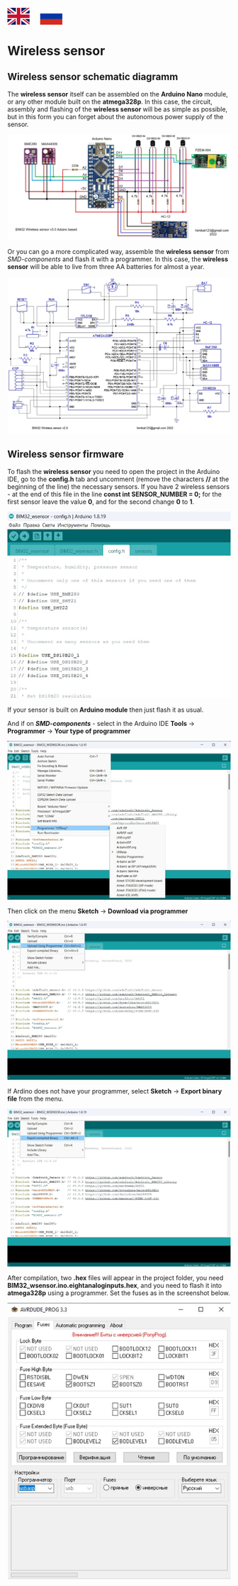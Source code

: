 <a href="README_EN.md"><img src="../img/en.png" alt="Read this in english" width="50px" style="margin-right:20px"></a>
<a href="README.md"><img src="../img/ru.png" alt="Читать на русском" width="50px"></a>

# Wireless sensor

## Wireless sensor schematic diagramm
The **wireless sensor** itself can be assembled on the **Arduino Nano** module, or any other module built on the **atmega328p**. In this case, the circuit, assembly and flashing of the **wireless sensor** will be as simple as possible, but in this form you can forget about the autonomous power supply of the sensor.

<p align="center"><img src="../img/arduino.jpg" alt="weather monitor BIM32 wireless sensor arduino based"></p>

Or you can go a more complicated way, assemble the **wireless sensor** from *SMD-components* and flash it with a programmer. In this case, the **wireless sensor** will be able to live from three AA batteries for almost a year.

<p align="center"><img src="../img/wireless_sensor_schematic_v2.0.png" alt="weather monitor BIM32 wireless sensor schematic"></p>

## Wireless sensor firmware
To flash the **wireless sensor** you need to open the project in the Arduino IDE, go to the **config.h** tab and uncomment (remove the characters **//** at the beginning of the line) the necessary sensors. If you have 2 wireless sensors - at the end of this file in the line **const int SENSOR_NUMBER = 0;** for the first sensor leave the value **0**, and for the second change **0** to **1**.

<p align="center"><img src="../img/wirelessConfig_RU.jpg" alt="weather monitor BIM32 wireless sensor config"></p>

If your sensor is built on **Arduino module** then just flash it as usual.

And if on ***SMD-components*** - select in the Arduino IDE **Tools** -> **Programmer** -> **Your type of programmer**

<p align="center"><img src="../img/wirelessProgrammer_EN.jpg" alt="weather monitor BIM32 wireless sensor programmer select"></p>

Then click on the menu **Sketch** -> **Download via programmer**

<p align="center"><img src="../img/wirelessProgrammerUpload_EN.jpg" alt="weather monitor BIM32 wireless sensor programmer upload"></p>

If Ardino does not have your programmer, select **Sketch** -> **Export binary file** from the menu.

<p align="center"><img src="../img/wirelessExport_EN.jpg" alt="weather monitor BIM32 wireless sensor export compiled binary"></p>

After compilation, two **.hex** files will appear in the project folder, you need **BIM32_wsensor.ino.eightanaloginputs.hex**, and you need to flash it into **atmega328p** using a programmer. Set the fuses as in the screenshot below.

<p align="center"><img src="../img/wirelessFuses_RU.jpg" alt="weather monitor BIM32 wireless sensor fuses"></p>